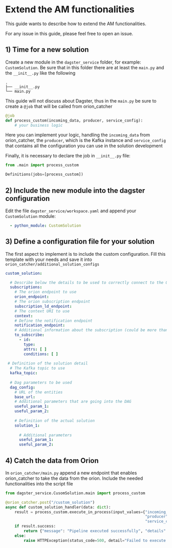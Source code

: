 # Extend the AM functionalities
This guide wants to describe how to extend the AM functionalities.

For any issue in this guide, please feel free to open an issue.

## 1) Time for a new solution

Create a new module in the `dagster_service` folder, for example: `CustomSolution`.
Be sure that in this folder there are at least the `main.py` and the `__init__.py` like the following
```shell
.
├── __init__.py
└── main.py
```

This guide will not discuss about Dagster, thus in the `main.py` be sure to create a `@job` that will be called from orion_catcher

```python
@job
def process_custom(incoming_data, producer, service_config):
    # your business logic
```
Here you can implement your logic, handling the `incoming_data` from orion_catcher, the `producer`, which is the Kafka instance and `service_config` that contains all the configuration you can use in the solution development

Finally, it is necessary to declare the job in `__init__.py` file:
```python
from .main import process_custom

Definitions(jobs=[process_custom])
```

## 2) Include the new module into the dagster configuration

Edit the file `dagster_service/workspace.yaml` and append your `CustomSolution` module:
```yaml
  - python_module: CustomSolution
```

## 3) Define a configuration file for your solution

The first aspect to implement is to include the custom configuration. 
Fill this template with your needs and save it into `orion_catcher/additional_solution_configs`
```yaml
custom_solution:

  # Describe below the details to be used to correctly connect to the Orion server
  subscriptions:
    # The orion endpoint to use
    orion_endpoint:
    # The orion subscription endpoint
    subscription_ld_endpoint:
    # The context URI to use
    context:
    # Define the notification endpoint
    notification_endpoint: 
    # Additional information about the subscription (could be more than one)
    to_subscribe:
      - id:
        type:
        attrs: [ ]
        conditions: [ ]
      
 # Definition of the solution detail
  # The Kafka topic to use
  kafka_topic:
    
  # Dag parameters to be used 
  dag_config:
    # URL of the entities
    base_url:
    # Additional parameters that are going into the DAG
    useful_param_1:
    useful_param_2:
  
    # Definition of the actual solution
    solution_1:
      
      # Additional parameters
      useful_param_1:
      useful_param_2:
```
## 4) Catch the data from Orion
In `orion_catcher/main.py` append a new endpoint that enables orion_catcher to take the data from the orion.
Include the needed functionalities into the script file

```python
from dagster_service.CusomSolution.main import process_custom

@orion_catcher.post("/custom_solution")
async def custom_solution_handler(data: dict):
    result = process_custom.execute_in_process(input_values={"incoming_data": data,
                                                             "producer": producer,
                                                             "service_config": service_config["aluminium"]})
    if result.success:
        return {"message": "Pipeline executed successfully", "details": str(result)}
    else:
        raise HTTPException(status_code=500, detail="Failed to execute pipeline")
```
